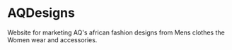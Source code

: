 # AQDesigns
Website for marketing AQ's african fashion designs from Mens clothes the Women wear and accessories.

